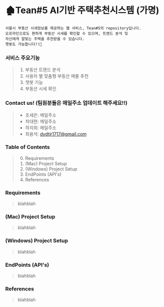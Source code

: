 # 🏚Tean#5 AI기반 주택추천시스템 (가명)

```
서울시 부동산 시세정보를 제공하는 웹 서비스, Tean#5의 repository입니다.
오프라인으로도 편하게 부동산 시세를 확인할 수 있으며, 트렌드 분석 및
자신에게 알맞는 주택을 추천받을 수 있습니다. 
챗봇도 가능합니다!!🎉
```

### 서비스 주요기능

 >1. 부동산 트렌드 분석
 >2. 사용자 별 맞춤형 부동산 매물 추천
 >3. 챗봇 기능
 >4. 부동산 시세 확인
 
 
### Contact us!   (팀원분들은 메일주소 업데이트 해주세요!!)

>- 조세은: 메일주소  
>- 차대현: 메일주소  
>- 하지희: 메일주소  
>- 최용석: [dydtjr1717@gmail.com](dydtjr1717@gmail.com)


### Table of Contents

 >0. Requirements
 >1. (Mac) Project Setup
 >2. (Windows) Project Setup
 >3. EndPoints (API's)
 >4. References
 
 
 ### Requirements
 
 > blahblah
 
 ### (Mac) Project Setup
 
 > blahblah
 
 ### (Windows) Project Setup
 
 > blahblah
 
 ### EndPoints (API's)
 
 > blahblah
 
 ### References
 
 > blahblah
 
